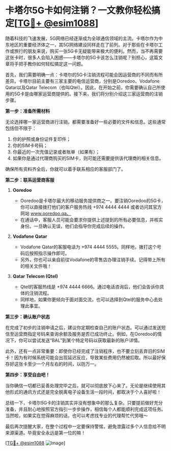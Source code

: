 # 卡塔尔5G卡如何注销？一文教你轻松搞定[[TG💪+ @esim1088](https://t.me/s/esim1088)]

随着科技的飞速发展，5G网络已经逐渐成为全球通信领域的主流。卡塔尔作为中东地区的重要经济体之一，其5G网络建设同样走在了前列。对于那些在卡塔尔工作或旅行的朋友来说，购买一张5G卡无疑能带来极大的便利。然而，当不再需要这张卡时，很多人会陷入困惑——卡塔尔的5G卡该怎么注销呢？别担心，这篇文章将手把手教你如何轻松搞定这一问题。

首先，我们需要明确一点：卡塔尔的5G卡注销流程可能会因运营商的不同而有所差异。卡塔尔目前主要有三家主要的电信运营商，分别是Ooredoo、Vodafone Qatar以及Qatar Telecom（也叫Qtel）。因此，在开始之前，你需要确认自己所使用的5G卡是由哪家运营商提供的。接下来，我们将分别介绍这三家运营商的注销步骤。

**第一步：准备所需材料**

无论选择哪一家运营商进行注销，都需要准备好一些必要的文件和信息。这些通常包括但不限于：

1. 你的护照或身份证件复印件；
2. 你的SIM卡号码；
3. 你最近的一次充值记录或者账单（如果有）；
4. 如果你是通过代理商购买的SIM卡，则可能还需要提供该代理商的相关信息。

确保所有资料齐全后，你就可以着手联系相应的客服部门了。

**第二步：联系运营商客服**

1. **Ooredoo**
   - Ooredoo是卡塔尔最大的移动服务提供商之一。要注销Ooredoo的5G卡，你可以直接拨打他们的客户服务热线 +974 4444 4444 或者访问其官方网站 www.ooredoo.qa。
   - 在通话中，客服人员可能会要求你提供上述提到的所有必要信息，并核实身份。一旦确认无误，他们会指导你完成后续的操作。
   
2. **Vodafone Qatar**
   - Vodafone Qatar的客服电话为 +974 4444 5555。同样地，拨打这个号码后按照指示操作即可。
   - 另外，你也可以亲自前往Vodafone的零售店办理注销手续。记得带上所有的相关文件哦！

3. **Qatar Telecom (Qtel)**
   - Qtel的客服热线是 +974 4444 6666。通过电话咨询后，他们会告诉你具体的注销流程。
   - 同样地，如果你更倾向于面对面交流，也可以选择到Qtel的服务中心去处理此事宜。

**第三步：确认账户状态**

在完成了初步的注销申请之后，建议你定期检查自己的账户状态。可以通过发送短信至运营商指定号码来查询余额及服务是否已成功终止。例如，在Ooredoo的情况下，你可以尝试发送“BAL”到某个特定号码以获取最新的账户详情。

此外，还有一点非常重要：即使你已经完成了注销程序，也不要立刻丢弃旧的SIM卡！因为有时候系统可能会出现延迟反应，导致某些费用仍然被扣取。所以最好保存好这张卡至少一个月左右的时间，以防万一。

**第四步：享受自由吧！**

当你确信一切都已妥善处理完毕之后，就可以彻底放下心来了。无论是继续使用其他形式的通讯方式还是完全脱离电子设备生活一段时间，都取决于个人喜好啦！

总结一下，卡塔尔5G卡的注销其实并没有想象中的那么复杂。只要提前做好充分准备，并且耐心地按照官方指引一步步操作，相信每个人都能顺利完成这项任务。当然啦，如果实在觉得麻烦的话，也可以考虑找专业的代理帮忙代劳哦～

最后再次提醒大家，在整个过程中一定要保持警惕，避免泄露过多个人信息给不明来源渠道。毕竟安全永远是第一位的嘛！

[[TG💪+ @esim1088](https://t.me/s/esim1088) ![Image](https://i.postimg.cc/4NQfJmqS/Snipaste-2025-05-13-00-14-12.png)]